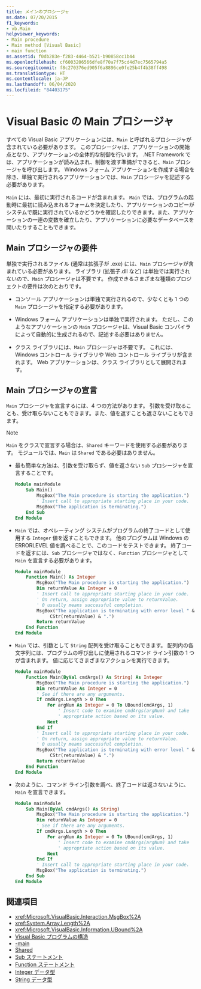 ```yaml
---
title: メインのプロシージャ
ms.date: 07/20/2015
f1_keywords:
- vb.Main
helpviewer_keywords:
- Main procedure
- Main method [Visual Basic]
- main function
ms.assetid: f0db283e-f283-4464-b521-b90858cc1b44
ms.openlocfilehash: cf6003206566dfe8f70a7f75cd4d7ec7565794a5
ms.sourcegitcommit: f8c270376ed905f6a8896ce0fe25b4f4b38ff498
ms.translationtype: HT
ms.contentlocale: ja-JP
ms.lasthandoff: 06/04/2020
ms.locfileid: "84403175"
---
```

# <a name="main-procedure-in-visual-basic"></a>Visual Basic の Main プロシージャ
すべての Visual Basic アプリケーションには、`Main` と呼ばれるプロシージャが含まれている必要があります。 このプロシージャは、アプリケーションの開始点となり、アプリケーションの全体的な制御を行います。 .NET Framework では、アプリケーションが読み込まれ、制御を渡す準備ができると、`Main` プロシージャを呼び出します。 Windows フォーム アプリケーションを作成する場合を除き、単独で実行されるアプリケーションでは、`Main` プロシージャを記述する必要があります。

 `Main` には、最初に実行されるコードが含まれます。 `Main` では、プログラムの起動時に最初に読み込まれるフォームを決定したり、アプリケーションのコピーがシステムで既に実行されているかどうかを確認したりできます。また、アプリケーションの一連の変数を確立したり、アプリケーションに必要なデータベースを開いたりすることもできます。

## <a name="requirements-for-the-main-procedure"></a>Main プロシージャの要件
 単独で実行されるファイル (通常は拡張子が .exe) には、`Main` プロシージャが含まれている必要があります。 ライブラリ (拡張子.dll など) は単独では実行されないので、`Main` プロシージャは不要です。 作成できるさまざまな種類のプロジェクトの要件は次のとおりです。

- コンソール アプリケーションは単独で実行されるので、少なくとも 1 つの `Main` プロシージャを指定する必要があります。

- Windows フォーム アプリケーションは単独で実行されます。 ただし、このようなアプリケーションの `Main` プロシージャは、Visual Basic コンパイラによって自動的に生成されるので、記述する必要はありません。

- クラス ライブラリには、`Main` プロシージャは不要です。 これには、Windows コントロール ライブラリや Web コントロール ライブラリが含まれます。 Web アプリケーションは、クラス ライブラリとして展開されます。

## <a name="declaring-the-main-procedure"></a>Main プロシージャの宣言
 `Main` プロシージャを宣言するには、4 つの方法があります。 引数を受け取ることも、受け取らないこともできます。また、値を返すことも返さないこともできます。

> [!NOTE]
> `Main` をクラスで宣言する場合は、`Shared` キーワードを使用する必要があります。 モジュールでは、`Main` は `Shared` である必要はありません。

- 最も簡単な方法は、引数を受け取らず、値を返さない `Sub` プロシージャを宣言することです。

    ```vb
    Module mainModule
        Sub Main()
            MsgBox("The Main procedure is starting the application.")
            ' Insert call to appropriate starting place in your code.
            MsgBox("The application is terminating.")
        End Sub
    End Module
    ```

- `Main` では、オペレーティング システムがプログラムの終了コードとして使用する `Integer` 値を返すこともできます。 他のプログラムは Windows の ERRORLEVEL 値を調べることで、このコードをテストできます。 終了コードを返すには、`Sub` プロシージャではなく、`Function` プロシージャとして `Main` を宣言する必要があります。

    ```vb
    Module mainModule
        Function Main() As Integer
            MsgBox("The Main procedure is starting the application.")
            Dim returnValue As Integer = 0
            ' Insert call to appropriate starting place in your code.
            ' On return, assign appropriate value to returnValue.
            ' 0 usually means successful completion.
            MsgBox("The application is terminating with error level " &
                 CStr(returnValue) & ".")
            Return returnValue
        End Function
    End Module
    ```

- `Main` では、引数として `String` 配列を受け取ることもできます。 配列内の各文字列には、プログラムの呼び出しに使用されるコマンド ライン引数の 1 つが含まれます。 値に応じてさまざまなアクションを実行できます。

    ```vb
    Module mainModule
        Function Main(ByVal cmdArgs() As String) As Integer
            MsgBox("The Main procedure is starting the application.")
            Dim returnValue As Integer = 0
            ' See if there are any arguments.
            If cmdArgs.Length > 0 Then
                For argNum As Integer = 0 To UBound(cmdArgs, 1)
                    ' Insert code to examine cmdArgs(argNum) and take
                    ' appropriate action based on its value.
                Next
            End If
            ' Insert call to appropriate starting place in your code.
            ' On return, assign appropriate value to returnValue.
            ' 0 usually means successful completion.
            MsgBox("The application is terminating with error level " &
                 CStr(returnValue) & ".")
            Return returnValue
        End Function
    End Module
    ```

- 次のように、コマンド ライン引数を調べ、終了コードは返さないように、`Main` を宣言できます。

    ```vb
    Module mainModule
        Sub Main(ByVal cmdArgs() As String)
            MsgBox("The Main procedure is starting the application.")
            Dim returnValue As Integer = 0
            ' See if there are any arguments.
            If cmdArgs.Length > 0 Then
                For argNum As Integer = 0 To UBound(cmdArgs, 1)
                    ' Insert code to examine cmdArgs(argNum) and take
                    ' appropriate action based on its value.
                Next
            End If
            ' Insert call to appropriate starting place in your code.
            MsgBox("The application is terminating.")
        End Sub
    End Module
    ```
  
## <a name="see-also"></a>関連項目

- <xref:Microsoft.VisualBasic.Interaction.MsgBox%2A>
- <xref:System.Array.Length%2A>
- <xref:Microsoft.VisualBasic.Information.UBound%2A>
- [Visual Basic プログラムの構造](structure-of-a-visual-basic-program.md)
- [-main](../../reference/command-line-compiler/main.md)
- [Shared](../../language-reference/modifiers/shared.md)
- [Sub ステートメント](../../language-reference/statements/sub-statement.md)
- [Function ステートメント](../../language-reference/statements/function-statement.md)
- [Integer データ型](../../language-reference/data-types/integer-data-type.md)
- [String データ型](../../language-reference/data-types/string-data-type.md)
